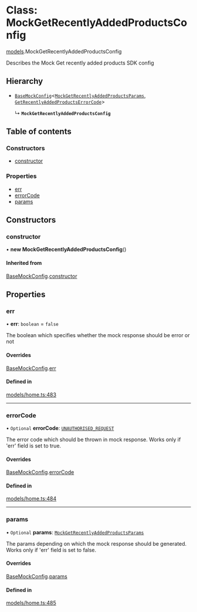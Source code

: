 # Class: MockGetRecentlyAddedProductsConfig

[models](../wiki/models).MockGetRecentlyAddedProductsConfig

Describes the Mock Get recently added products SDK config

## Hierarchy

- [`BaseMockConfig`](../wiki/models.BaseMockConfig)<[`MockGetRecentlyAddedProductsParams`](../wiki/models.MockGetRecentlyAddedProductsParams), [`GetRecentlyAddedProductsErrorCode`](../wiki/models.GetRecentlyAddedProductsErrorCode)\>

  ↳ **`MockGetRecentlyAddedProductsConfig`**

## Table of contents

### Constructors

- [constructor](../wiki/models.MockGetRecentlyAddedProductsConfig#constructor)

### Properties

- [err](../wiki/models.MockGetRecentlyAddedProductsConfig#err)
- [errorCode](../wiki/models.MockGetRecentlyAddedProductsConfig#errorcode)
- [params](../wiki/models.MockGetRecentlyAddedProductsConfig#params)

## Constructors

### constructor

• **new MockGetRecentlyAddedProductsConfig**()

#### Inherited from

[BaseMockConfig](../wiki/models.BaseMockConfig).[constructor](../wiki/models.BaseMockConfig#constructor)

## Properties

### err

• **err**: `boolean` = `false`

The boolean which specifies whether the mock response should be error or not

#### Overrides

[BaseMockConfig](../wiki/models.BaseMockConfig).[err](../wiki/models.BaseMockConfig#err)

#### Defined in

[models/home.ts:483](https://gitlab.com/baliganikhil/blackmirror-sdk/-/blob/349365c/src/models/home.ts#L483)

___

### errorCode

• `Optional` **errorCode**: [`UNAUTHORISED_REQUEST`](../wiki/models.GetRecentlyAddedProductsErrorCode#unauthorised_request)

The error code which should be thrown in mock response. Works only if 'err' field is set to true.

#### Overrides

[BaseMockConfig](../wiki/models.BaseMockConfig).[errorCode](../wiki/models.BaseMockConfig#errorcode)

#### Defined in

[models/home.ts:484](https://gitlab.com/baliganikhil/blackmirror-sdk/-/blob/349365c/src/models/home.ts#L484)

___

### params

• `Optional` **params**: [`MockGetRecentlyAddedProductsParams`](../wiki/models.MockGetRecentlyAddedProductsParams)

The params depending on which the mock response should be generated. Works only if 'err' field is set to false.

#### Overrides

[BaseMockConfig](../wiki/models.BaseMockConfig).[params](../wiki/models.BaseMockConfig#params)

#### Defined in

[models/home.ts:485](https://gitlab.com/baliganikhil/blackmirror-sdk/-/blob/349365c/src/models/home.ts#L485)
